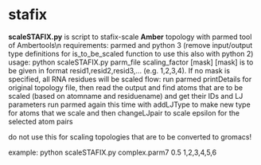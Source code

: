 # stafix

**scaleSTAFIX.py** is script to stafix-scale **Amber** topology with parmed tool of Ambertools\n
requirements:
	parmed and python 3 (remove input/output type definitions for is_to_be_scaled function to use this also with python 2)
usage:
	python scaleSTAFIX.py parm_file scaling_factor [mask]
		[mask] is to be given in format resid1,resid2,resid3,... (e.g. 1,2,3,4). If no mask is specified, all RNA residues will be scaled
flow:
	run parmed printDetails for original topology file, then read the output and find atoms that are to be scaled (based on atomname and residuename) and get their IDs and LJ parameters
	run parmed again this time with addLJType to make new type for atoms that we scale and then changeLJpair to scale epsilon for the selected atom pairs
  
do not use this for scaling topologies that are to be converted to gromacs!

example: python scaleSTAFIX.py complex.parm7 0.5 1,2,3,4,5,6

